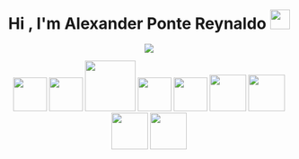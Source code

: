 <h1 align="center">Hi , I'm Alexander Ponte Reynaldo 
    <img src="https://media.giphy.com/media/hvRJCLFzcasrR4ia7z/giphy.gif" width="35">
</h1>
<p align="center">
    <a href="https://github.com/DenverCoder1/readme-typing-svg"><img src="https://readme-typing-svg.herokuapp.com/?lines=Fullstack+web+developer;vueJS+|+Javascript+|+Html+|+css;PHP+|+NodeJS+|+Laravel;MySQL+|+SQLServer;Bootstrap+|+Tailwind;Git+|+GitHub+|+GitLab&center=true&width=500&height=50"></a>
</p>

<p align="center">
<img src="https://img.icons8.com/external-tal-revivo-shadow-tal-revivo/344/external-vuejs-an-open-source-javascript-framework-for-building-user-interfaces-and-single-page-applications-logo-shadow-tal-revivo.png" width="60">
<img src="https://img.icons8.com/color/2x/javascript--v2.gif" width="60">
<!--<img src="https://www.rxwebtech.com/wp-content/uploads/2021/12/php.png" width="100">-->
<img src="https://www.php.net//images/logos/new-php-logo.svg" width="90">
    
<!--<img src="https://www.php.net/images/logos/elephpant-running-78x48.gif" width="90">-->
<img src="https://img.icons8.com/color/344/html-5--v1.png" width="60">
<img src="https://img.icons8.com/color/344/css3.png" width="60">
<img src="https://img.icons8.com/color/344/nodejs.png" width="65">
<img src="https://img.icons8.com/color/344/git.png" width="65">
<img src="https://img.icons8.com/fluency/344/github.png" width="65">
<img src="https://img.icons8.com/color/344/gitlab.png" width="65">
</p>
